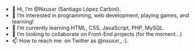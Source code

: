 - 👋 Hi, I’m @Nxusxr (Santiago López Carbini).
- 👀 I’m interested in programming, web development, playing games, and learning!
- 🌱 I’m currently learning HTML, CSS, JavaScript, PHP, MySQL.
- 💞️ I’m looking to collaborate on Front-End projects (for the moment...)
- 📫 How to reach me: on Twitter as @nxusxr_ :).

<!---
Nxusxr/Nxusxr is a ✨ special ✨ repository because its `README.md` (this file) appears on your GitHub profile.
You can click the Preview link to take a look at your changes.
--->
